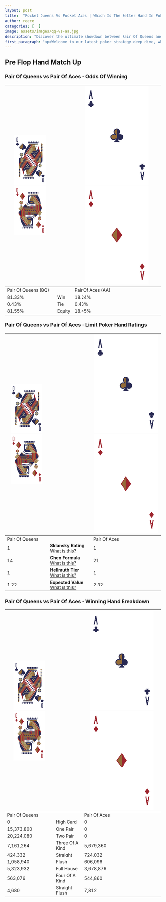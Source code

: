 ```yaml
---
layout: post
title:  "Pocket Queens Vs Pocket Aces | Which Is The Better Hand In Poker? A Complete Guide"
author: reece
categories: [  ]
image: assets/images/qq-vs-aa.jpg
description: "Discover the ultimate showdown between Pair Of Queens and Pair Of Aces in poker! Uncover the odds, strategies, and scenarios where one hand triumphs over the other. Get ready to up your poker game with this thrilling analysis."
first_paragraph: "<p>Welcome to our latest poker strategy deep dive, where we're pitting two distinct hands against each other in a high-stakes showdown: Pair Of Queens vs Pair Of Aces.</p><p>In the dynamic world of poker, every decision counts, and knowing which hand holds the upper hand is key to your success at the table.</p><p>In this article, we'll dissect these two hands, explore the scenarios where one dominates the other, and equip you with the knowledge to make strategic choices that can tip the odds in your favor.</p><p>Get ready to unravel the intriguing dynamics of these poker hands and elevate your game to new heights.</p>"
---
```




[comment]: # (sp0)

## Pre Flop Hand Match Up

<div class="table hand-ratings" markdown="1"> 



### Pair Of Queens vs Pair Of Aces - Odds Of Winning


    
| ![image info](assets/images/hand1/Q.png) ![image info](assets/images/hand1/Qo.png) |  | ![image info](assets/images/hand2/A.png) ![image info](assets/images/hand2/Ao.png) |
| -------- | -------- | -------- |
| Pair Of Queens (QQ) |  | Pair Of Aces (AA) |
| 81.33% | Win | 18.24% |
| 0.43% | Tie | 0.43% |
| 81.55% | Equity | 18.45% |




[comment]: # (sp1)



### Pair Of Queens vs Pair Of Aces - Limit Poker Hand Ratings


    
| ![image info](assets/images/hand1/Q.png) ![image info](assets/images/hand1/Qo.png) |  | ![image info](assets/images/hand2/A.png) ![image info](assets/images/hand2/Ao.png) |
| -------- | -------- | -------- |
| Pair Of Queens |  | Pair Of Aces |
| 1 | **Sklansky Rating** [What is this?](/sklansky-rating-explained) | 1 |
| 14 | **Chen Formula** [What is this?](/chen-formula-explained) | 21 |
| 1 | **Hellmuth Tier** [What is this?](/Hellmuth-tier-explained) | 1 |
| 1.22 | **Expected Value** [What is this?](/expected-value-explained) | 2.32 |




[comment]: # (sp2)



### Pair Of Queens vs Pair Of Aces - Winning Hand Breakdown


    
| ![image info](assets/images/hand1/Q.png) ![image info](assets/images/hand1/Qo.png) |  | ![image info](assets/images/hand2/A.png) ![image info](assets/images/hand2/Ao.png) |
| -------- | -------- | -------- |
| Pair Of Queens |  | Pair Of Aces |
| 0 | High Card | 0 |
| 15,373,800 | One Pair | 0 |
| 20,224,080 | Two Pair | 0 |
| 7,161,264 | Three Of A Kind | 5,679,360 |
| 424,332 | Straight | 724,032 |
| 1,058,940 | Flush | 606,096 |
| 5,323,932 | Full House | 3,678,876 |
| 563,076 | Four Of A Kind | 544,860 |
| 4,680 | Straight Flush | 7,812 |




[comment]: # (sp3)



</div>

[comment]: # (sp4)



[comment]: # (sp5)

